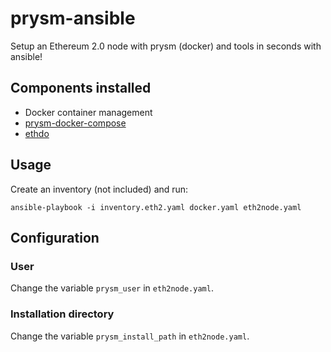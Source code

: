 # prysm-ansible
Setup an Ethereum 2.0 node with prysm (docker) and tools in seconds with ansible!

## Components installed

* Docker container management
* [prysm-docker-compose](https://github.com/stefa2k/prysm-docker-compose)
* [ethdo](https://github.com/wealdtech/ethdo) 

## Usage
Create an inventory (not included) and run:
```
ansible-playbook -i inventory.eth2.yaml docker.yaml eth2node.yaml
```

## Configuration
### User
Change the variable `prysm_user` in `eth2node.yaml`.
### Installation directory
Change the variable `prysm_install_path` in `eth2node.yaml`.
